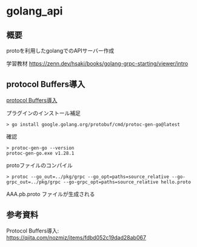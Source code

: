 # golang_api

## 概要
protoを利用したgolangでのAPIサーバー作成

学習教材
https://zenn.dev/hsaki/books/golang-grpc-starting/viewer/intro

## protocol Buffers導入
[protocol Buffers導入](https://qiita.com/nozmiz/items/fdbd052c19dad28ab067)

プラグインのインストール補足
```
> go install google.golang.org/protobuf/cmd/protoc-gen-go@latest
```
確認
```
> protoc-gen-go --version
protoc-gen-go.exe v1.28.1
```
protoファイルのコンパイル
```
> protoc --go_out=../pkg/grpc --go_opt=paths=source_relative --go-grpc_out=../pkg/grpc --go-grpc_opt=paths=source_relative hello.proto
```



AAA.pb.proto ファイルが生成される
## 参考資料
Protocol Buffers導入: https://qiita.com/nozmiz/items/fdbd052c19dad28ab067